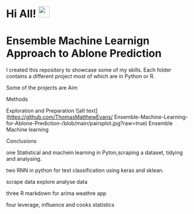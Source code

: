 # Hi All! <img src="https://raw.githubusercontent.com/MartinHeinz/MartinHeinz/master/wave.gif" width="30px">

# Ensemble Machine Learnign Approach to Ablone Prediction

I created this repository to showcase some of my skills. Each folder contains a different project most of which are in Python or R.

Some of the projects are
Aim

Methods 

Exploration and Preparation
![alt text](https://github.com/ThomasMatthewEvans/
Ensemble-Machine-Learning-for-Ablone-Prediction-/blob/main/pairsplot.jpg?raw=true)
Ensemble Machine learning




Conclusions


one
Statistical and machein learning in Pyton,scraping a dataset, tidying and analysing.

two
RNN in python for text classification using keras and sklean.

scrape data
explore
analyse data

three
R markdown for arima weathre app

four
leverage, influence and cooks statistics



